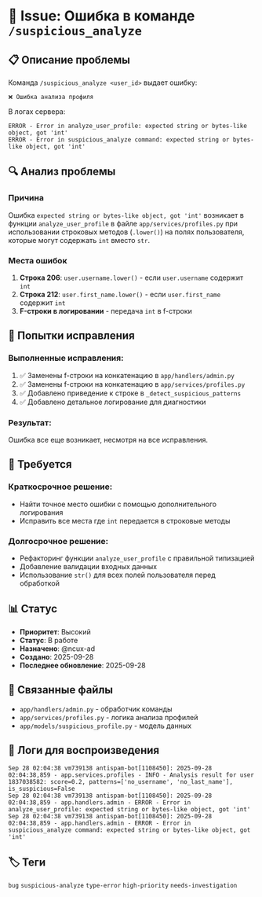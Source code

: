 # 🐛 Issue: Ошибка в команде `/suspicious_analyze`

## 📋 Описание проблемы

Команда `/suspicious_analyze <user_id>` выдает ошибку:
```
❌ Ошибка анализа профиля
```

В логах сервера:
```
ERROR - Error in analyze_user_profile: expected string or bytes-like object, got 'int'
ERROR - Error in suspicious_analyze command: expected string or bytes-like object, got 'int'
```

## 🔍 Анализ проблемы

### Причина
Ошибка `expected string or bytes-like object, got 'int'` возникает в функции `analyze_user_profile` в файле `app/services/profiles.py` при использовании строковых методов (`.lower()`) на полях пользователя, которые могут содержать `int` вместо `str`.

### Места ошибок
1. **Строка 206**: `user.username.lower()` - если `user.username` содержит `int`
2. **Строка 212**: `user.first_name.lower()` - если `user.first_name` содержит `int`
3. **F-строки в логировании** - передача `int` в f-строки

## 🔧 Попытки исправления

### Выполненные исправления:
1. ✅ Заменены f-строки на конкатенацию в `app/handlers/admin.py`
2. ✅ Заменены f-строки на конкатенацию в `app/services/profiles.py`
3. ✅ Добавлено приведение к строке в `_detect_suspicious_patterns`
4. ✅ Добавлено детальное логирование для диагностики

### Результат:
Ошибка все еще возникает, несмотря на все исправления.

## 🎯 Требуется

### Краткосрочное решение:
- Найти точное место ошибки с помощью дополнительного логирования
- Исправить все места где `int` передается в строковые методы

### Долгосрочное решение:
- Рефакторинг функции `analyze_user_profile` с правильной типизацией
- Добавление валидации входных данных
- Использование `str()` для всех полей пользователя перед обработкой

## 📊 Статус
- **Приоритет**: Высокий
- **Статус**: В работе
- **Назначено**: @ncux-ad
- **Создано**: 2025-09-28
- **Последнее обновление**: 2025-09-28

## 🔗 Связанные файлы
- `app/handlers/admin.py` - обработчик команды
- `app/services/profiles.py` - логика анализа профилей
- `app/models/suspicious_profile.py` - модель данных

## 📝 Логи для воспроизведения
```
Sep 28 02:04:38 vm739138 antispam-bot[1108450]: 2025-09-28 02:04:38,859 - app.services.profiles - INFO - Analysis result for user 1837038582: score=0.2, patterns=['no_username', 'no_last_name'], is_suspicious=False
Sep 28 02:04:38 vm739138 antispam-bot[1108450]: 2025-09-28 02:04:38,859 - app.handlers.admin - ERROR - Error in analyze_user_profile: expected string or bytes-like object, got 'int'
Sep 28 02:04:38 vm739138 antispam-bot[1108450]: 2025-09-28 02:04:38,859 - app.handlers.admin - ERROR - Error in suspicious_analyze command: expected string or bytes-like object, got 'int'
```

## 🏷️ Теги
`bug` `suspicious-analyze` `type-error` `high-priority` `needs-investigation`
